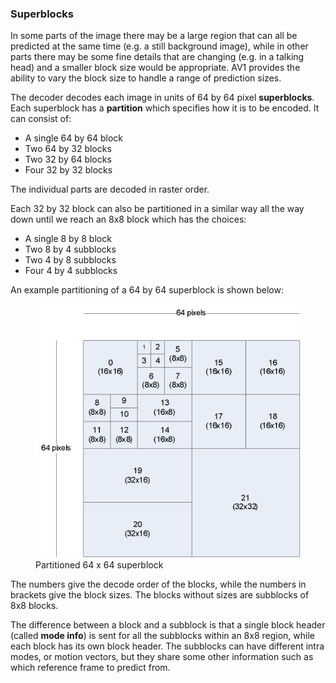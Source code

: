 ### Superblocks

In some parts of the image there may be a large region that can all be predicted
at the same time (e.g. a still background image), while in other parts there may
be some fine details that are changing (e.g. in a talking head) and a smaller
block size would be appropriate. AV1 provides the ability to vary the block size
to handle a range of prediction sizes.

The decoder decodes each image in units of 64 by 64 pixel **superblocks**. Each
superblock has a **partition** which specifies how it is to be encoded. It can
consist of:

  * A single 64 by 64 block
  * Two 64 by 32 blocks
  * Two 32 by 64 blocks
  * Four 32 by 32 blocks

The individual parts are decoded in raster order.

Each 32 by 32 block can also be partitioned in a similar way all the way down
until we reach an 8x8 block which has the choices:

  * A single 8 by 8 block
  * Two 8 by 4 subblocks
  * Two 4 by 8 subblocks
  * Four 4 by 4 subblocks

An example partitioning of a 64 by 64 superblock is shown below:

<figure>
  <img alt="" src="images/image11.png">
  <figcaption>Partitioned 64 x 64 superblock</figcaption>
</figure>

The numbers give the decode order of the blocks, while the numbers in brackets
give the block sizes. The blocks without sizes are subblocks of 8x8 blocks.

The difference between a block and a subblock is that a single block header
(called **mode info**) is sent for all the subblocks within an 8x8 region,
while each block has its own block header. The subblocks can have different
intra modes, or motion vectors, but they share some other information such as
which reference frame to predict from.
